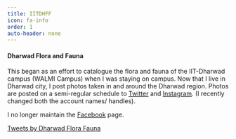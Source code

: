 ```yaml
---
title: IITDHFF
icon: fa-info
order: 1
auto-header: none
---
```


#### Dharwad Flora and Fauna
This began as an effort to catalogue the flora and fauna of the IIT-Dharwad campus (WALMI Campus) when I was staying on campus.
Now that I live in Dharwad city, I post photos taken in and around the Dharwad region. 
Photos are posted on a semi-regular schedule to [Twitter](https://twitter.com/DHFloraFauna) and
 [Instagram](https://www.instagram.com/dharwad.florafauna/). (I recently changed both the account names/ handles).

I  no longer maintain the [Facebook](https://www.facebook.com/pages/category/Environmental-Conservation-Organization/IITDH-Flora-and-Fauna-113679577040064/) page.

 
<a class="twitter-timeline" data-width="300" data-height="600" data-dnt="true" data-theme="light" href="https://twitter.com/DhFloraFauna?ref_src=twsrc%5Etfw">Tweets by Dharwad Flora Fauna</a> <script async src="https://platform.twitter.com/widgets.js" charset="utf-8"></script>

